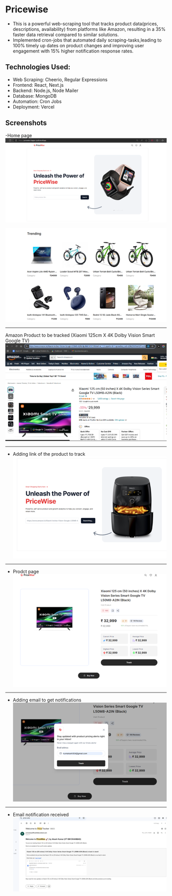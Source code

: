 
# Pricewise
 - This is a powerful web-scraping tool that tracks product data(prices, descriptions, availability) from platforms like Amazon, resulting in a 35% faster data retrieval compared to similar solutions.
 - Implemented cron-jobs that automated daily scraping-tasks,leading to 100% timely up dates on product changes and improving user engagement with 15% higher notification response rates.

 
## Technologies Used:


- Web Scraping: Cheerio, Regular Expressions
- Frontend: React, Next.js
- Backend: Node.js, Node Mailer
- Database: MongoDB
- Automation: Cron Jobs
- Deployment: Vercel

## Screenshots

-Home page
![Alt text](images/1.png)

![Alt text](images/2.png)

-------------------------------------------------------------------------------------------------------------------------------------------------------------------                         

Amazon Product to be tracked (Xiaomi 125cm X 4K Dolby Vision Smart Google TV)
![Alt text](images/3.png)

--------------------------------------------------------------------------------------------------------------------------------------------------------------------

- Adding link of the product to track
![Alt text](images/4.png)

--------------------------------------------------------------------------------------------------------------------------------------------------------------------

- Prodct page
![Alt text](images/5.png)

-------------------------------------------------------------------------------------------------------------------------------------------------------------------                          

- Adding email to get notifications
![Alt text](images/6.png)

-------------------------------------------------------------------------------------------------------------------------------------------------------------------                         

- Email notification received
![Alt text](images/7.png)






